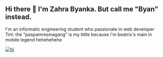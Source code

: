 ## Hi there 👋 I'm Zahra Byanka. But call me "Byan" instead. 

I'm an informatic engineering student who passionate in web developer 
Tmi: the "paspamresmagang" is my tittle because i'm beatrix's main in mobile legend hehehehehe

[![hi](https://github-profile-trophy.vercel.app/?username=paspamresmagang&theme=onedark)](https://github.com/ryo-ma/github-profile-trophy)
<!--
**paspamresmagang/paspamresmagang** is a ✨ _special_ ✨ repository because its `README.md` (this file) appears on your GitHub profile.

Here are some ideas to get you started:

- 🔭 I’m currently working on ...
- 🌱 I’m currently learning ...
- 👯 I’m looking to collaborate on ...
- 🤔 I’m looking for help with ...
- 💬 Ask me about ...
- 📫 How to reach me: ...M
- 😄 Pronouns: ...
- ⚡ Fun fact: ...
-->
